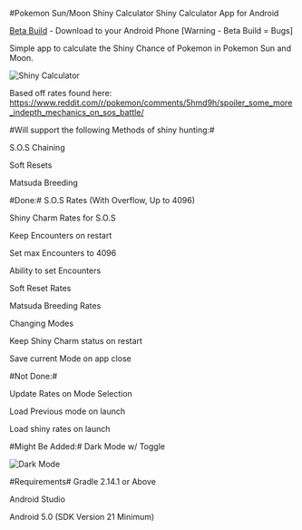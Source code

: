 #Pokemon Sun/Moon Shiny Calculator
Shiny Calculator App for Android

[Beta Build](https://github.com/MrHDR/Sun-Moon_ShinyCalc/raw/master/com.hdr.shinycalculator-Beta.apk) - Download to your Android Phone [Warning - Beta Build = Bugs]

Simple app to calculate the Shiny Chance of Pokemon in Pokemon Sun and Moon.

![Shiny Calculator](http://i.imgur.com/5oeDCmW.png?1)

Based off rates found here: https://www.reddit.com/r/pokemon/comments/5hmd9h/spoiler_some_more_indepth_mechanics_on_sos_battle/

#Will support the following Methods of shiny hunting:#

 S.O.S Chaining
 
 Soft Resets
 
 Matsuda Breeding

#Done:#
S.O.S Rates (With Overflow, Up to 4096)

Shiny Charm Rates for S.O.S

Keep Encounters on restart

Set max Encounters to 4096

Ability to set Encounters

Soft Reset Rates

Matsuda Breeding Rates

Changing Modes

Keep Shiny Charm status on restart

Save current Mode on app close

#Not Done:#

Update Rates on Mode Selection

Load Previous mode on launch

Load shiny rates on launch

#Might Be Added:#
Dark Mode w/ Toggle

![Dark Mode](http://i.imgur.com/e90f6pc.png)


#Requirements#
Gradle 2.14.1 or Above

Android Studio

Android 5.0 (SDK Version 21 Minimum)
